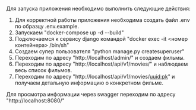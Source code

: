 Для запуска приложения необходимо выполнить следующие действия:
1. Для корректной работы приложения необходима создать файл .env по образцу 
   .env.example.
2. Запускаем "docker-compose up -d --build"
3. Подключаемся к сервису django командой "docker exec -it <номер контейнера> 
   /bin/sh"
4. Создаем супер пользователя "python manage.py createsuperuser"
5. Переходим по адресу "http://localhost/admin/" и создаем фильмы.
6. Переходим по адресу "http://localhost/api/v1/movies/" и наблюдаем весь 
   список фильмов.
7. Переходим по адресу "http://localhost/api/v1/movies/<uuid:pk>" и получаем 
   детальную информацию о конкретном фильме.

Для просмотра информации через swagger переходим
по адресу "http://localhost:8080/"